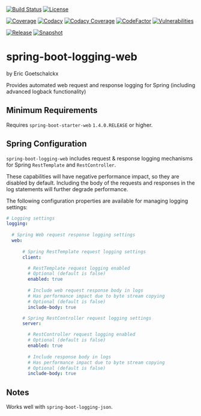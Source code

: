 [![Build Status](https://travis-ci.org/goetschalckx/spring-boot-logging-web.svg?branch=master)](https://travis-ci.org/goetschalckx/spring-boot-logging-web)
[![License](https://img.shields.io/github/license/goetschalckx/spring-boot-logging-web?color=4DC71F)](https://github.com/goetschalckx/spring-boot-logging-web/blob/master/LICENSE)

[![Coverage](https://codecov.io/gh/goetschalckx/spring-boot-logging-web/branch/master/graph/badge.svg)](https://codecov.io/gh/goetschalckx/spring-boot-logging-web)
[![Codacy](https://app.codacy.com/project/badge/Grade/18d52df9799f4c29b8180ad76ff84a33)](https://www.codacy.com/gh/goetschalckx/spring-boot-logging-web?utm_source=github.com&amp;utm_medium=referral&amp;utm_content=goetschalckx/spring-boot-logging-web&amp;utm_campaign=Badge_Grade)
[![Codacy Coverage](https://app.codacy.com/project/badge/Coverage/18d52df9799f4c29b8180ad76ff84a33)](https://www.codacy.com/gh/goetschalckx/spring-boot-logging-web?utm_source=github.com&utm_medium=referral&utm_content=goetschalckx/spring-boot-logging-web&utm_campaign=Badge_Coverage)
[![CodeFactor](https://www.codefactor.io/repository/github/goetschalckx/spring-boot-logging-web/badge)](https://www.codefactor.io/repository/github/goetschalckx/spring-boot-logging-web)
[![Vulnerabilities](https://snyk.io/test/github/goetschalckx/spring-boot-logging-web/badge.svg)](https://snyk.io/test/github/goetschalckx/spring-boot-logging-web)

[![Release](https://img.shields.io/nexus/r/io.github.goetschalckx/spring-boot-logging-web?color=4DC71F&label=release&server=https%3A%2F%2Foss.sonatype.org%2F)](https://search.maven.org/artifact/io.github.goetschalckx/spring-boot-logging-web)
[![Snapshot](https://img.shields.io/nexus/s/io.github.goetschalckx/spring-boot-logging-web?label=snapshot&server=https%3A%2F%2Foss.sonatype.org%2F)](https://oss.sonatype.org/#nexus-search;quick~spring-boot-logging-web)

# spring-boot-logging-web
by Eric Goetschalckx

Provides automated web request and response logging for Spring (including advanced logback functionality)

## Minimum Requirements
Requires `spring-boot-starter-web` `1.4.0.RELEASE` or higher.
  
## Spring Configuration
`spring-boot-logging-web` includes request & response logging mechanisms for Spring `RestTemplate` and `RestController`.

These capabilities will have negative performance impact, so they are disabled by default. Including the body of the requests and responses in the log statements will further degrade performance.

The following configuration properties are available for managing logging settings:

```yaml
# Logging settings 
logging:
  
  # Spring Web request response logging settings
  web:
      
      # Spring RestTemplate request logging settings
      client:

        # RestTemplate request logging enabled
        # Optional (default is false)
        enabled: true
     
        # Include web request response body in logs
        # Has performance impact due to byte stream copying
        # Optional (default is false)
        include-body: true

      # Spring RestController request logging settings
      server:

        # RestController request logging enabled
        # Optional (default is false)
        enabled: true
     
        # Include response body in logs
        # Has performance impact due to byte stream copying
        # Optional (default is false)
        include-body: true
```

## Notes
Works well with `spring-boot-logging-json`.
